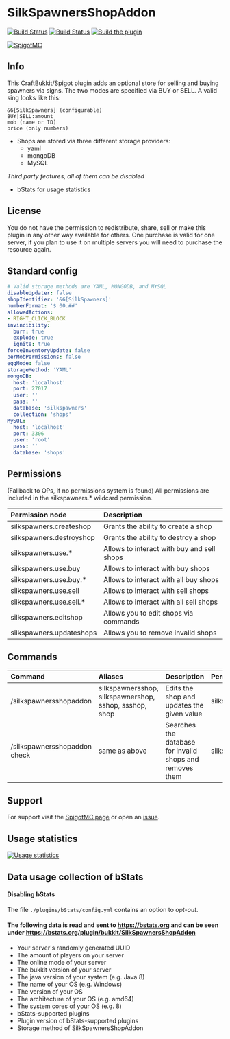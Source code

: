 # SilkSpawnersShopAddon
[![Build Status](https://ci.dustplanet.de/buildStatus/icon?job=SilkSpawnersShopAddon)](https://ci.dustplanet.de/job/SilkSpawnersShopAddon/)
[![Build Status](https://travis-ci.com/timbru31/SilkSpawnersShopAddon.svg?token=xMwFbvUujsG645zQBus3&branch=master)](https://travis-ci.com/timbru31/SilkSpawnersShopAddon)
[![Build the plugin](https://github.com/timbru31/SilkSpawnersShopAddon/workflows/Build%20the%20plugin/badge.svg)](https://github.com/timbru31/SilkSpawnersShopAddon/actions?query=workflow%3A%22Build+the+plugin%22)

[![SpigotMC](https://img.shields.io/badge/SpigotMC-v3.0.1-orange.svg)](https://www.spigotmc.org/resources/12028/)

## Info
This CraftBukkit/Spigot plugin adds an optional store for selling and buying spawners via signs.
The two modes are specified via BUY or SELL.
A valid sing looks like this:
```
&6[SilkSpawners] (configurable)
BUY|SELL:amount
mob (name or ID)
price (only numbers)
```
* Shops are stored via three different storage providers:
  * yaml
  * mongoDB
  * MySQL

*Third party features, all of them can be disabled*
* bStats for usage statistics

## License

You do not have the permission to redistribute, share, sell or make this plugin in any other way available for others.
One purchase is valid for one server, if you plan to use it on multiple servers you will need to purchase the resource again.

## Standard config
```yaml
# Valid storage methods are YAML, MONGODB, and MYSQL
disableUpdater: false
shopIdentifier: '&6[SilkSpawners]'
numberFormat: '$ 00.##'
allowedActions:
- RIGHT_CLICK_BLOCK
invincibility:
  burn: true
  explode: true
  ignite: true
forceInventoryUpdate: false
perMobPermissions: false
eggMode: false
storageMethod: 'YAML'
mongoDB:
  host: 'localhost'
  port: 27017
  user: ''
  pass: ''
  database: 'silkspawners'
  collection: 'shops'
MySQL:
  host: 'localhost'
  port: 3306
  user: 'root'
  pass: ''
  database: 'shops'
```

## Permissions
(Fallback to OPs, if no permissions system is found)
All permissions are included in the silkspawners.* wildcard permission.

| Permission node          | Description                                |
|:-------------------------|:-------------------------------------------|
| silkspawners.createshop  | Grants the ability to create a shop        |
| silkspawners.destroyshop | Grants the ability to destroy a shop       |
| silkspawners.use.*       | Allows to interact with buy and sell shops |
| silkspawners.use.buy     | Allows to interact with buy shops          |
| silkspawners.use.buy.*   | Allows to interact with all buy shops      |
| silkspawners.use.sell    | Allows to interact with sell shops         |
| silkspawners.use.sell.*  | Allows to interact with all sell shops     |
| silkspawners.editshop    | Allows you to edit shops via commands      |
| silkspawners.updateshops | Allows you to remove invalid shops         |


## Commands
| Command                                                             | Aliases                                                | Description                                              | Permission node          |
|:--------------------------------------------------------------------|:-------------------------------------------------------|:---------------------------------------------------------|:-------------------------|
| /silkspawnersshopaddon <mode OR mob OR price OR amount> <new value> | silkspawnersshop, silkspawnershop, sshop, ssshop, shop | Edits the shop and updates the given value               | silkspawners.editshop    |
| /silkspawnersshopaddon check                                        | same as above                                          | Searches the database for invalid shops and removes them | silkspawners.updateshops |

## Support
For support visit the [SpigotMC page](https://www.spigotmc.org/resources/12028/) or open an [issue](https://github.com/timbru31/SilkSpawnersShopAddon/issues).

## Usage statistics

[![Usage statistics](https://bstats.org/signatures/bukkit/SilkSpawnersShopAddon.svg)](https://bstats.org/plugin/bukkit/SilkSpawnersShopAddon/272)

## Data usage collection of bStats

#### Disabling bStats
The file `./plugins/bStats/config.yml` contains an option to *opt-out*.

#### The following data is **read and sent** to https://bstats.org and can be seen under https://bstats.org/plugin/bukkit/SilkSpawnersShopAddon
* Your server's randomly generated UUID
* The amount of players on your server
* The online mode of your server
* The bukkit version of your server
* The java version of your system (e.g. Java 8)
* The name of your OS (e.g. Windows)
* The version of your OS
* The architecture of your OS (e.g. amd64)
* The system cores of your OS (e.g. 8)
* bStats-supported plugins
* Plugin version of bStats-supported plugins
* Storage method of SilkSpawnersShopAddon
